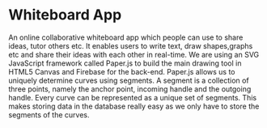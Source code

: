 
# Whiteboard App
An online collaborative whiteboard app which people can use to share ideas, tutor others etc. It enables users to write text, draw shapes,graphs etc and share their ideas with each other in real-time. We are using an SVG JavaScript framework called Paper.js to build the main drawing tool in HTML5 Canvas and Firebase for the back-end. Paper.js allows us to uniquely determine curves using segments. A segment is a collection of three points, namely the anchor point, incoming handle and the outgoing handle. Every curve can be represented as a unique set of segments. This makes storing data in the database really easy as we only have to store the segments of the curves.
